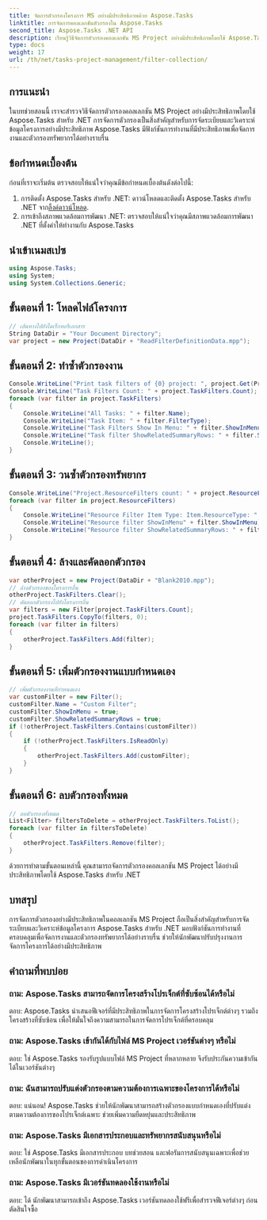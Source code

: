 ```yaml
---
title: จัดการตัวกรองโครงการ MS อย่างมีประสิทธิภาพด้วย Aspose.Tasks
linktitle: การจัดการคอลเลกชันตัวกรองใน Aspose.Tasks
second_title: Aspose.Tasks .NET API
description: เรียนรู้วิธีจัดการตัวกรองคอลเลกชัน MS Project อย่างมีประสิทธิภาพโดยใช้ Aspose.Tasks สำหรับ .NET
type: docs
weight: 17
url: /th/net/tasks-project-management/filter-collection/
---
```

## การแนะนำ
ในบทช่วยสอนนี้ เราจะสำรวจวิธีจัดการตัวกรองคอลเลกชัน MS Project อย่างมีประสิทธิภาพโดยใช้ Aspose.Tasks สำหรับ .NET การจัดการตัวกรองเป็นสิ่งสำคัญสำหรับการจัดระเบียบและวิเคราะห์ข้อมูลโครงการอย่างมีประสิทธิภาพ Aspose.Tasks มีฟังก์ชันการทำงานที่มีประสิทธิภาพเพื่อจัดการงานและตัวกรองทรัพยากรได้อย่างราบรื่น
## ข้อกำหนดเบื้องต้น
ก่อนที่เราจะเริ่มต้น ตรวจสอบให้แน่ใจว่าคุณมีข้อกำหนดเบื้องต้นดังต่อไปนี้:
1.  การติดตั้ง Aspose.Tasks สำหรับ .NET: ดาวน์โหลดและติดตั้ง Aspose.Tasks สำหรับ .NET จาก[ลิ้งค์ดาวน์โหลด](https://releases.aspose.com/tasks/net/).
2. การเข้าถึงสภาพแวดล้อมการพัฒนา .NET: ตรวจสอบให้แน่ใจว่าคุณมีสภาพแวดล้อมการพัฒนา .NET ที่ตั้งค่าให้ทำงานกับ Aspose.Tasks

## นำเข้าเนมสเปซ
```csharp
using Aspose.Tasks;
using System;
using System.Collections.Generic;

```
## ขั้นตอนที่ 1: โหลดไฟล์โครงการ
```csharp
// เส้นทางไปยังไดเร็กทอรีเอกสาร
String DataDir = "Your Document Directory";
var project = new Project(DataDir + "ReadFilterDefinitionData.mpp");
```
## ขั้นตอนที่ 2: ทำซ้ำตัวกรองงาน
```csharp
Console.WriteLine("Print task filters of {0} project: ", project.Get(Prj.Name));
Console.WriteLine("Task Filters Count: " + project.TaskFilters.Count);
foreach (var filter in project.TaskFilters)
{
    Console.WriteLine("All Tasks: " + filter.Name);
    Console.WriteLine("Task Item: " + filter.FilterType);
    Console.WriteLine("Task Filters Show In Menu: " + filter.ShowInMenu);
    Console.WriteLine("Task filter ShowRelatedSummaryRows: " + filter.ShowRelatedSummaryRows);
    Console.WriteLine();
}
```
## ขั้นตอนที่ 3: วนซ้ำตัวกรองทรัพยากร
```csharp
Console.WriteLine("Project.ResourceFilters count: " + project.ResourceFilters.Count);
foreach (var filter in project.ResourceFilters)
{
    Console.WriteLine("Resource Filter Item Type: Item.ResourceType: " + filter.FilterType);
    Console.WriteLine("Resource filter ShowInMenu" + filter.ShowInMenu);
    Console.WriteLine("Resource filter ShowRelatedSummaryRows: " + filter.ShowRelatedSummaryRows);
}
```
## ขั้นตอนที่ 4: ล้างและคัดลอกตัวกรอง
```csharp
var otherProject = new Project(DataDir + "Blank2010.mpp");
// ล้างตัวกรองของโครงการอื่น
otherProject.TaskFilters.Clear();
// คัดลอกตัวกรองไปยังโครงการอื่น
var filters = new Filter[project.TaskFilters.Count];
project.TaskFilters.CopyTo(filters, 0);
foreach (var filter in filters)
{
    otherProject.TaskFilters.Add(filter);
}
```
## ขั้นตอนที่ 5: เพิ่มตัวกรองงานแบบกำหนดเอง
```csharp
// เพิ่มตัวกรองงานที่กำหนดเอง
var customFilter = new Filter();
customFilter.Name = "Custom Filter";
customFilter.ShowInMenu = true;
customFilter.ShowRelatedSummaryRows = true;
if (!otherProject.TaskFilters.Contains(customFilter))
{
    if (!otherProject.TaskFilters.IsReadOnly)
    {
        otherProject.TaskFilters.Add(customFilter);
    }
}
```
## ขั้นตอนที่ 6: ลบตัวกรองทั้งหมด
```csharp
// ลบตัวกรองทั้งหมด
List<Filter> filtersToDelete = otherProject.TaskFilters.ToList();
foreach (var filter in filtersToDelete)
{
    otherProject.TaskFilters.Remove(filter);
}
```
ด้วยการทำตามขั้นตอนเหล่านี้ คุณสามารถจัดการตัวกรองคอลเลกชัน MS Project ได้อย่างมีประสิทธิภาพโดยใช้ Aspose.Tasks สำหรับ .NET

## บทสรุป
การจัดการตัวกรองอย่างมีประสิทธิภาพในคอลเลกชัน MS Project ถือเป็นสิ่งสำคัญสำหรับการจัดระเบียบและวิเคราะห์ข้อมูลโครงการ Aspose.Tasks สำหรับ .NET มอบฟังก์ชันการทำงานที่ครอบคลุมเพื่อจัดการงานและตัวกรองทรัพยากรได้อย่างราบรื่น ช่วยให้นักพัฒนาปรับปรุงงานการจัดการโครงการได้อย่างมีประสิทธิภาพ
## คำถามที่พบบ่อย
### ถาม: Aspose.Tasks สามารถจัดการโครงสร้างโปรเจ็กต์ที่ซับซ้อนได้หรือไม่
ตอบ: Aspose.Tasks นำเสนอฟีเจอร์ที่มีประสิทธิภาพในการจัดการโครงสร้างโปรเจ็กต์ต่างๆ รวมถึงโครงสร้างที่ซับซ้อน เพื่อให้มั่นใจถึงความสามารถในการจัดการโปรเจ็กต์ที่ครอบคลุม
### ถาม: Aspose.Tasks เข้ากันได้กับไฟล์ MS Project เวอร์ชันต่างๆ หรือไม่
ตอบ: ใช่ Aspose.Tasks รองรับรูปแบบไฟล์ MS Project ที่หลากหลาย จึงรับประกันความเข้ากันได้ในเวอร์ชันต่างๆ
### ถาม: ฉันสามารถปรับแต่งตัวกรองตามความต้องการเฉพาะของโครงการได้หรือไม่
ตอบ: แน่นอน! Aspose.Tasks ช่วยให้นักพัฒนาสามารถสร้างตัวกรองแบบกำหนดเองที่ปรับแต่งตามความต้องการของโปรเจ็กต์เฉพาะ ช่วยเพิ่มความยืดหยุ่นและประสิทธิภาพ
### ถาม: Aspose.Tasks มีเอกสารประกอบและทรัพยากรสนับสนุนหรือไม่
ตอบ: ใช่ Aspose.Tasks มีเอกสารประกอบ บทช่วยสอน และฟอรัมการสนับสนุนเฉพาะเพื่อช่วยเหลือนักพัฒนาในทุกขั้นตอนของการดำเนินโครงการ
### ถาม: Aspose.Tasks มีเวอร์ชันทดลองใช้งานหรือไม่
ตอบ: ได้ นักพัฒนาสามารถเข้าถึง Aspose.Tasks เวอร์ชันทดลองใช้ฟรีเพื่อสำรวจฟีเจอร์ต่างๆ ก่อนตัดสินใจซื้อ